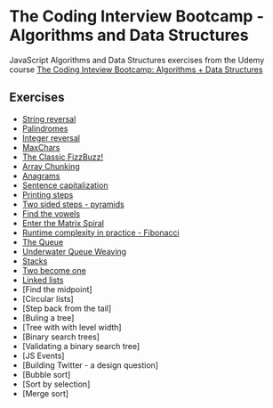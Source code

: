# The Coding Interview Bootcamp - Algorithms and Data Structures

JavaScript Algorithms and Data Structures exercises from the Udemy course [The Coding Inteview Bootcamp: Algorithms + Data Structures](https://www.udemy.com/course/coding-interview-bootcamp-algorithms-and-data-structure/)

## Exercises

- [String reversal](https://github.com/narcisabadea/The-Coding-Interview-Bootcamp-Algorithms-Data-Structures/blob/main/1.String%20reversal)
- [Palindromes](https://github.com/narcisabadea/The-Coding-Interview-Bootcamp-Algorithms-Data-Structures/blob/main/2.Palindrome)
- [Integer reversal](https://github.com/narcisabadea/The-Coding-Interview-Bootcamp-Algorithms-Data-Structures/blob/main/3.Integer%20reversal)
- [MaxChars](https://github.com/narcisabadea/The-Coding-Interview-Bootcamp-Algorithms-Data-Structures/blob/main/4.MaxChars)
- [The Classic FizzBuzz!](https://github.com/narcisabadea/The-Coding-Interview-Bootcamp-Algorithms-Data-Structures/blob/main/5.FizzBuzz)
- [Array Chunking](https://github.com/narcisabadea/The-Coding-Interview-Bootcamp-Algorithms-Data-Structures/blob/main/6.Array%20chunking)
- [Anagrams](https://github.com/narcisabadea/The-Coding-Interview-Bootcamp-Algorithms-Data-Structures/blob/main/7.Anagrams)
- [Sentence capitalization](https://github.com/narcisabadea/The-Coding-Interview-Bootcamp-Algorithms-Data-Structures/blob/main/8.Sentence%20capitalization)
- [Printing steps](https://github.com/narcisabadea/The-Coding-Interview-Bootcamp-Algorithms-Data-Structures/blob/main/steps)
- [Two sided steps - pyramids](https://github.com/narcisabadea/The-Coding-Interview-Bootcamp-Algorithms-Data-Structures/blob/main/pyramid)
- [Find the vowels](https://github.com/narcisabadea/The-Coding-Interview-Bootcamp-Algorithms-Data-Structures/blob/main/vowels)
- [Enter the Matrix Spiral](https://github.com/narcisabadea/The-Coding-Interview-Bootcamp-Algorithms-Data-Structures/blob/main/matrix)
- [Runtime complexity in practice - Fibonacci](https://github.com/narcisabadea/The-Coding-Interview-Bootcamp-Algorithms-Data-Structures/blob/main/fib)
- [The Queue](https://github.com/narcisabadea/The-Coding-Interview-Bootcamp-Algorithms-Data-Structures/blob/main/queue)
- [Underwater Queue Weaving](https://github.com/narcisabadea/The-Coding-Interview-Bootcamp-Algorithms-Data-Structures/blob/main/weave)
- [Stacks](https://github.com/narcisabadea/The-Coding-Interview-Bootcamp-Algorithms-Data-Structures/blob/main/stack)
- [Two become one](https://github.com/narcisabadea/The-Coding-Interview-Bootcamp-Algorithms-Data-Structures/blob/main/qfroms)
- [Linked lists](https://github.com/narcisabadea/The-Coding-Interview-Bootcamp-Algorithms-Data-Structures/blob/main/linkedlist)
- [Find the midpoint]
- [Circular lists]
- [Step back from the tail]
- [Buling a tree]
- [Tree with with level width]
- [Binary search trees]
- [Validating a binary search tree]
- [JS Events]
- [Building Twitter - a design question]
- [Bubble sort]
- [Sort by selection]
- [Merge sort]
